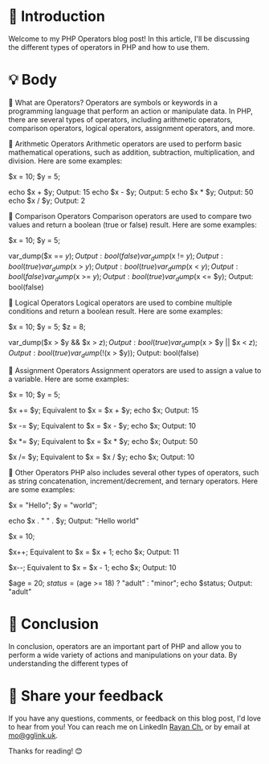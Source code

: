 # 📝 Introduction

Welcome to my PHP Operators blog post! In this article, I'll be discussing the different types of operators in PHP and how to use them.

# 💡 Body

🧐 What are Operators?
Operators are symbols or keywords in a programming language that perform an action or manipulate data. In PHP, there are several types of operators, including arithmetic operators, comparison operators, logical operators, assignment operators, and more.

🔑 Arithmetic Operators
Arithmetic operators are used to perform basic mathematical operations, such as addition, subtraction, multiplication, and division. Here are some examples:

$x = 10;
$y = 5;

echo $x + $y; Output: 15
echo $x - $y; Output: 5
echo $x * $y; Output: 50
echo $x / $y; Output: 2

🔑 Comparison Operators
Comparison operators are used to compare two values and return a boolean (true or false) result. Here are some examples:

$x = 10;
$y = 5;

var_dump($x == $y); Output: bool(false)
var_dump($x != $y); Output: bool(true)
var_dump($x > $y); Output: bool(true)
var_dump($x < $y); Output: bool(false)
var_dump($x >= $y); Output: bool(true)
var_dump($x <= $y); Output: bool(false)

🔑 Logical Operators
Logical operators are used to combine multiple conditions and return a boolean result. Here are some examples:

$x = 10;
$y = 5;
$z = 8;

var_dump($x > $y && $x > $z); Output: bool(true)
var_dump($x > $y || $x < $z); Output: bool(true)
var_dump(!($x > $y)); Output: bool(false)

🔑 Assignment Operators
Assignment operators are used to assign a value to a variable. Here are some examples:

$x = 10;
$y = 5;

$x += $y; Equivalent to $x = $x + $y;
echo $x; Output: 15

$x -= $y; Equivalent to $x = $x - $y;
echo $x; Output: 10

$x *= $y; Equivalent to $x = $x * $y;
echo $x; Output: 50

$x /= $y; Equivalent to $x = $x / $y;
echo $x; Output: 10

🔑 Other Operators
PHP also includes several other types of operators, such as string concatenation, increment/decrement, and ternary operators. Here are some examples:

$x = "Hello";
$y = "world";

echo $x . " " . $y; Output: "Hello world"

$x = 10;

$x++; Equivalent to $x = $x + 1;
echo $x; Output: 11

$x--; Equivalent to $x = $x - 1;
echo $x; Output: 10

$age = 20;
$status = ($age >= 18) ? "adult" : "minor";
echo $status; Output: "adult"

# 🎉 Conclusion

In conclusion, operators are an important part of PHP and allow you to perform a wide variety of actions and manipulations on your data. By understanding the different types of

# 📣 Share your feedback

If you have any questions, comments, or feedback on this blog post, I'd love to hear from you! You can reach me on LinkedIn [Rayan Ch.](https://www.linkedin.com/in/rayan-ch-b787ab224/) or by email at [mo@gglink.uk](mailto:mo@gglink.uk).

Thanks for reading! 😊
